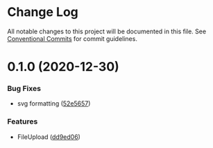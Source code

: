 # Change Log

All notable changes to this project will be documented in this file.
See [Conventional Commits](https://conventionalcommits.org) for commit guidelines.

# 0.1.0 (2020-12-30)


### Bug Fixes

* svg formatting ([52e5657](https://github.com/Jepria/jfront-ui/commit/52e5657dc7743f9e653f655ac435e08c13169c6f))


### Features

* FileUpload ([dd9ed06](https://github.com/Jepria/jfront-ui/commit/dd9ed06916401f398f6c37536b77558855ecb7ad))
